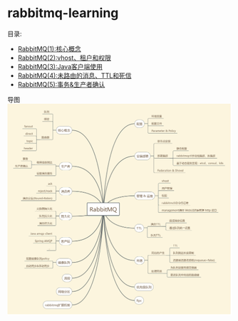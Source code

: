 # rabbitmq-learning

目录:
- [RabbitMQ(1):核心概念](doc/RabbitMQ(1):核心概念.md)
- [RabbitMQ(2):vhost、租户和权限](doc/RabbitMQ(2):vhost、租户和权限.md)
- [RabbitMQ(3):Java客户端使用](doc/RabbitMQ(3):JavaClient使用.md)
- [RabbitMQ(4):未路由的消息、TTL和死信](/doc/RabbitMQ(4):未路由的消息、TTL和死信.md)
- [RabbitMQ(5):事务&生产者确认](/doc/RabbitMQ(5):事务和生产者确认.md)

导图
![RabbitMQ导图](/doc/img/rabbitmq.jpg)